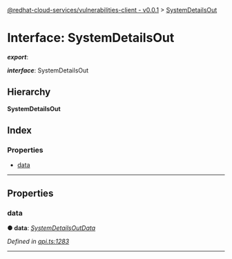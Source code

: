 [@redhat-cloud-services/vulnerabilities-client - v0.0.1](../README.md) > [SystemDetailsOut](../interfaces/systemdetailsout.md)

# Interface: SystemDetailsOut

*__export__*: 

*__interface__*: SystemDetailsOut

## Hierarchy

**SystemDetailsOut**

## Index

### Properties

* [data](systemdetailsout.md#data)

---

## Properties

<a id="data"></a>

###  data

**● data**: *[SystemDetailsOutData](systemdetailsoutdata.md)*

*Defined in [api.ts:1283](https://github.com/RedHatInsights/javascript-clients/blob/master/packages/vulnerabilities/api.ts#L1283)*

___

